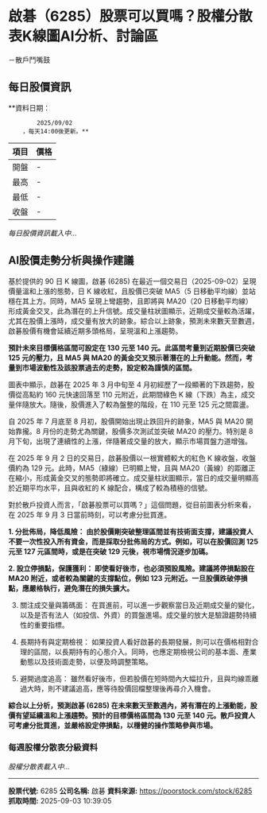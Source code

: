 # 啟碁（6285）股票可以買嗎？股權分散表K線圖AI分析、討論區
－散戶鬥嘴鼓

## 每日股價資訊

**資料日期：
        
            2025/09/02
        ，每天14:00後更新。**

| 項目 | 價格 |
|------|------|
| 開盤 | - |
| 最高 | - |
| 最低 | - |
| 收盤 | - |

*每日股價資訊載入中...*

## AI股價走勢分析與操作建議

基於提供的 90 日 K 線圖，啟碁 (6285) 在最近一個交易日（2025-09-02）呈現價量溫和上漲的態勢，日 K 線收紅，且股價已突破 MA5（5 日移動平均線）並站穩在其上方。同時，MA5 呈現上彎趨勢，且即將與 MA20（20 日移動平均線）形成黃金交叉，此為潛在的上升信號。成交量柱狀圖顯示，近期成交量較為活躍，尤其在股價上漲時，成交量有放大的跡象。綜合以上跡象，預測未來數天至數週，啟碁股價有機會延續近期多頭格局，呈現溫和上漲趨勢。

**預計未來目標價格區間可設定在 130 元至 140 元。此區間考量到近期股價已突破 125 元的壓力，且 MA5 與 MA20 的黃金交叉預示著潛在的上升動能。然而，考量到市場波動性及該股票過去的走勢，設定較為謹慎的區間。**

圖表中顯示，啟碁在 2025 年 3 月中旬至 4 月初經歷了一段顯著的下跌趨勢，股價從高點約 160 元快速回落至 110 元附近，此期間綠色 K 線（下跌）為主，成交量伴隨放大。隨後，股價進入了較為盤整的階段，在 110 元至 125 元之間震盪。

自 2025 年 7 月底至 8 月初，股價開始出現止跌回升的跡象，MA5 與 MA20 開始靠攏。8 月份的走勢尤為關鍵，股價多次測試並突破 MA20 的壓力。特別是 8 月下旬，出現了連續性的上漲，伴隨著成交量的放大，顯示市場買盤力道增強。

在 2025 年 9 月 2 日的交易日，啟碁股價以一根實體較大的紅色 K 線收盤，收盤價約為 129 元。此時，MA5（綠線）已明顯上彎，且與 MA20（黃線）的距離正在縮小，形成黃金交叉的態勢即將確立。成交量柱狀圖顯示，當日的成交量明顯高於近期平均水平，且與收紅的 K 線配合，構成了較為積極的信號。

對於散戶投資人而言，「啟碁股票可以買嗎？」這個問題，從目前圖表分析來看，在 2025 年 9 月 3 日當前時刻，可以考慮分批買進。

**1.  分批佈局，降低風險： 由於股價剛突破整理區間並有技術面支撐，建議投資人不要一次性投入所有資金，而是採取分批佈局的方式。例如，可以在股價回測 125 元至 127 元區間時，或是在突破 129 元後，視市場情況逐步加碼。**

**2.  設立停損點，保護獲利： 即使看好後市，也必須預設風險。建議將停損點設在 MA20 附近，或者較為關鍵的支撐點位，例如 123 元附近。一旦股價跌破停損點，應嚴格執行，避免潛在的損失擴大。**

3.  關注成交量與籌碼面： 在買進前，可以進一步觀察當日及近期成交量的變化，以及是否有法人（如投信、外資）的買盤進場。成交量的放大是驗證趨勢持續性的重要指標。

4.  長期持有與定期檢視： 如果投資人看好啟碁的長期發展，則可以在價格相對合理的區間，以長期持有的心態介入。同時，也應定期檢視公司的基本面、產業動態以及技術面走勢，以便及時調整策略。

5.  避開過度追高： 雖然看好後市，但若股價在短時間內大幅拉升，且與均線乖離過大時，則不建議追高，應等待股價回檔整理後再尋介入機會。

**綜合以上分析，預測啟碁 (6285) 在未來數天至數週內，將有潛在的上漲動能，股價有望延續溫和上漲趨勢。預計的目標價格區間為 130 元至 140 元。散戶投資人可考慮分批買進，並嚴格設定停損點，以穩健的操作策略參與市場。**

### 每週股權分散表分級資料

*股權分散表載入中...*

---

**股票代號:** 6285
**公司名稱:** 啟碁
**資料來源:** https://poorstock.com/stock/6285
**抓取時間:** 2025-09-03 10:39:05